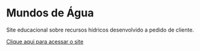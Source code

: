 # Mundos de Água
<p> Site educacional sobre recursos hídricos desenvolvido a pedido de cliente.</p>
<a href="">Clique aqui para acessar o site</a>
